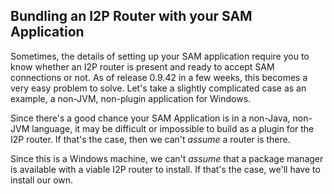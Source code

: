
Bundling an I2P Router with your SAM Application
------------------------------------------------

Sometimes, the details of setting up your SAM application require you to know
whether an I2P router is present and ready to accept SAM connections or not. As
of release 0.9.42 in a few weeks, this becomes a very easy problem to solve.
Let's take a slightly complicated case as an example, a non-JVM, non-plugin
application for Windows.

Since there's a good chance your SAM Application is in a non-Java, non-JVM
language, it may be difficult or impossible to build as a plugin for the I2P
router. If that's the case, then we can't *assume* a router is there.

Since this is a Windows machine, we can't *assume* that a package manager is
available with a viable I2P router to install. If that's the case, we'll have to
install our own.
